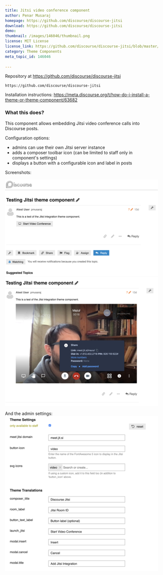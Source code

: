 ```yaml
---
title: Jitsi video conference component
author: Penar Musaraj
homepage: https://github.com/discourse/discourse-jitsi
download: https://github.com/discourse/discourse-jitsi
demo: 
thumbnail: /images/146046/thumbnail.png
license: MIT License
license_link: https://github.com/discourse/discourse-jitsi/blob/master/LICENSE
category: Theme Components
meta_topic_id: 146046

---
```

Repository at https://github.com/discourse/discourse-jitsi

```text
https://github.com/discourse/discourse-jitsi
```

Installation instructions: https://meta.discourse.org/t/how-do-i-install-a-theme-or-theme-component/63682 

### What this does?

This component allows embedding Jitsi video conference calls into Discourse posts. 

Configuration options: 

- admins can use their own Jitsi server instance
- adds a composer toolbar icon (can be limited to staff only in component's settings)
- displays a button with a configurable icon and label in posts 

Screenshots: 

![image: 690x436, 75%](/images/146046/euH4pEeW3rliHhJMJP9XAAJZdfK.png) 
![image: 597x500, 75%](/images/146046/r1WFKYk8d85dvr1345yqnM0FjoA.jpeg) 

And the admin settings: 
![image: 495x499, 75%](/images/146046/5EfIUMR9oTuhxxizUsYpFU2iAfB.png)